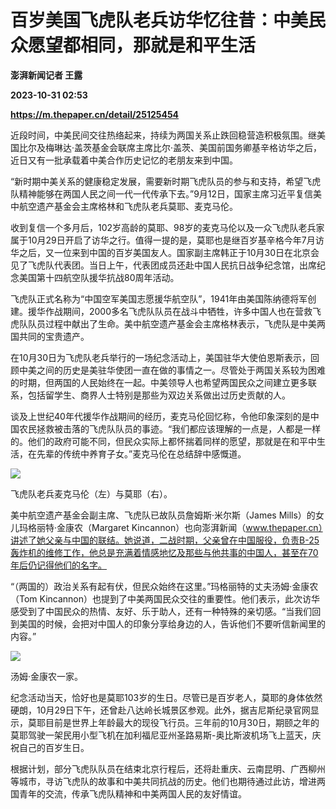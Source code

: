 # 百岁美国飞虎队老兵访华忆往昔：中美民众愿望都相同，那就是和平生活
**澎湃新闻记者 王露**

**2023-10-31 02:53**

**https://m.thepaper.cn/detail/25125454**

近段时间，中美民间交往热络起来，持续为两国关系止跌回稳营造积极氛围。继美国比尔及梅琳达·盖茨基金会联席主席比尔·盖茨、美国前国务卿基辛格访华之后，近日又有一批承载着中美合作历史记忆的老朋友来到中国。

“新时期中美关系的健康稳定发展，需要新时期飞虎队员的参与和支持，希望飞虎队精神能够在两国人民之间一代一代传承下去。”9月12日，国家主席习近平复信美中航空遗产基金会主席格林和飞虎队老兵莫耶、麦克马伦。

收到复信一个多月后，102岁高龄的莫耶、98岁的麦克马伦以及一众飞虎队老兵家属于10月29日开启了访华之行。值得一提的是，莫耶也是继百岁基辛格今年7月访华之后，又一位来到中国的百岁美国友人。国家副主席韩正于10月30日在北京会见了飞虎队代表团。当日上午，代表团成员还赴中国人民抗日战争纪念馆，出席纪念美国第十四航空队援华抗战80周年活动。

飞虎队正式名称为“中国空军美国志愿援华航空队”，1941年由美国陈纳德将军创建。援华作战期间，2000多名飞虎队队员在战斗中牺牲，许多中国人也在营救飞虎队队员过程中献出了生命。美中航空遗产基金会主席格林表示，飞虎队是中美两国共同的宝贵遗产。

在10月30日为飞虎队老兵举行的一场纪念活动上，美国驻华大使伯恩斯表示，回顾中美之间的历史是美驻华使团一直在做的事情之一。尽管处于两国关系较为困难的时期，但两国的人民始终在一起。中美领导人也希望两国民众之间建立更多联系，包括留学生、商界人士特别是那些为双边关系做出过历史贡献的人。

谈及上世纪40年代援华作战期间的经历，麦克马伦回忆称，令他印象深刻的是中国农民拯救被击落的飞虎队队员的事迹。“我们都应该理解的一点是，人都是一样的。他们的政府可能不同，但民众实际上都怀揣着同样的愿望，那就是在和平中生活，在先辈的传统中养育子女。”麦克马伦在总结辞中感慨道。

![](https://imagecloud.thepaper.cn/thepaper/image/276/334/479.jpg)

飞虎队老兵麦克马伦（左）与莫耶（右）。

美中航空遗产基金会副主席、飞虎队已故队员詹姆斯·米尔斯（James Mills）的女儿玛格丽特·金康农（Margaret Kincannon）也向澎湃新闻（www.thepaper.cn）讲述了她父亲与中国的联结。她说道，二战时期，父亲曾在中国服役，负责B-25轰炸机的维修工作，他总是充满着情感地忆及那些与他共事的中国人，甚至在70年后仍记得他们的名字。

“（两国的）政治关系有起有伏，但民众始终在这里。”玛格丽特的丈夫汤姆·金康农（Tom Kincannon）也提到了中美两国民众交往的重要性。他们表示，此次访华感受到了中国民众的热情、友好、乐于助人，还有一种特殊的亲切感。“当我们回到美国的时候，会把对中国人的印象分享给身边的人，告诉他们不要听信新闻里的内容。”

![](https://imagecloud.thepaper.cn/thepaper/image/276/334/480.jpg)

汤姆·金康农一家。

纪念活动当天，恰好也是莫耶103岁的生日。尽管已是百岁老人，莫耶的身体依然硬朗，10月29日下午，还曾赴八达岭长城景区参观。此外，据吉尼斯纪录官网显示，莫耶目前是世界上年龄最大的现役飞行员。三年前的10月30日，期颐之年的莫耶驾驶一架民用小型飞机在加利福尼亚州圣路易斯-奥比斯波机场飞上蓝天，庆祝自己的百岁生日。

根据计划，部分飞虎队队员在结束北京行程后，还将赴重庆、云南昆明、广西柳州等城市，寻访飞虎队的故事和中美共同抗战的历史。他们也期待通过此访，增进两国青年的交流，传承飞虎队精神和中美两国人民的友好情谊。